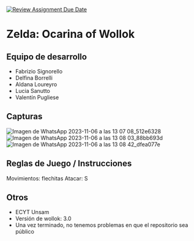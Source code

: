 [![Review Assignment Due Date](https://classroom.github.com/assets/deadline-readme-button-24ddc0f5d75046c5622901739e7c5dd533143b0c8e959d652212380cedb1ea36.svg)](https://classroom.github.com/a/a9iMdRt8)
# Zelda: Ocarina of Wollok

## Equipo de desarrollo

- Fabrizio Signorello
- Delfina Borrelli
- Aldana Loureyro
- Lucia Sanutto
- Valentín Pugliese

## Capturas

![Imagen de WhatsApp 2023-11-06 a las 13 07 08_512e6328](https://github.com/algo1unsam/tp-game-s2-zelda/assets/105302328/9d6e38b7-082e-4f56-80f0-c30ce15d250b)
![Imagen de WhatsApp 2023-11-06 a las 13 08 03_88bb693d](https://github.com/algo1unsam/tp-game-s2-zelda/assets/105302328/b0a57175-cb55-4dde-bf0b-d860df398f41)
![Imagen de WhatsApp 2023-11-06 a las 13 08 42_dfea077e](https://github.com/algo1unsam/tp-game-s2-zelda/assets/105302328/1c0fcb80-591c-4564-be45-fcc5f8ec2ce4)

## Reglas de Juego / Instrucciones

Movimientos: flechitas
Atacar: S

## Otros

- ECYT Unsam
- Versión de wollok: 3.0
- Una vez terminado, no tenemos problemas en que el repositorio sea público
